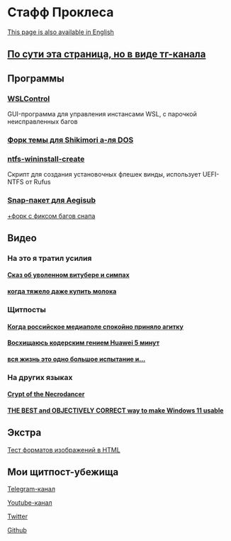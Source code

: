 # Стафф Проклеса

<!-- [Гэтая старонка таксама даступная на беларускай](README_be.md) -->

[This page is also available in English](README.md)

## [По сути эта страница, но в виде тг-канала](https://t.me/kutocak)

## Программы

### [WSLControl](https://github.com/vcprocles/wslcontrol-gui)

GUI-программа для управления инстансами WSL, с парочкой неисправленных багов

### [Форк темы для Shikimori а-ля DOS](https://github.com/vcprocles/SHIKI.SYS)

### [ntfs-wininstall-create](https://github.com/vcprocles/ntfs-wininstall-create)

Скрипт для создания установочных флешек винды, использует UEFI-NTFS от Rufus

### [Snap-пакет для Aegisub](https://github.com/vcprocles/aegisub-procles-snap)

[+форк с фиксом багов снапа](https://github.com/vcprocles/Aegisub)

## Видео

### На это я тратил усилия

#### [Сказ об уволенном витубере и симпах](https://youtu.be/ymbVsVKMmBs)

#### [когда тяжело даже купить молока](https://youtu.be/qj740LyWiQw)

### Щитпосты

#### [Когда российское медиаполе спокойно приняло агитку](https://youtu.be/k1CuyRzg2HM)

#### [Восхищаюсь кодерским гением Huawei 5 минут](https://youtu.be/fXaHCxNsbWo)

#### [вся жизнь это одно большое испытание и...](https://youtu.be/P3Q7572wvZo)

### На других языках

#### [Crypt of the Necrodancer](https://youtu.be/SoNCbYykoqU)

#### [THE BEST and OBJECTIVELY CORRECT way to make Windows 11 usable](https://youtu.be/KF38J3mheyk)

## Экстра

[Тест форматов изображений в HTML](/img_format_test/format_test.html)

## Мои щитпост-убежища

[Telegram-канал](https://t.me/proclestrash)

[Youtube-канал](https://www.youtube.com/@vcprocles)

[Twitter](https://twitter.com/vcprocles)

[Github](https://github.com/vcprocles)

